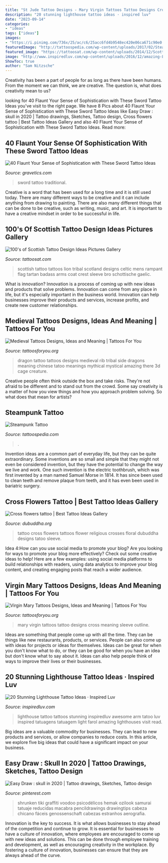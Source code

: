 ```yaml
---
title: "St Jude Tattoo Designs - Mary Virgin Tattoos Tattoo Designs Cross Meaning Sleeve Outline"
description: "20 stunning lighthouse tattoo ideas · inspired luv"
date: "2023-09-14"
categories:
- "ideas"
tags: ["ideas"]
images:
- "https://i.pinimg.com/736x/25/ac/c6/25acc6fd4b9548ec420e06ca671c90e0.jpg"
featuredImage: "http://tattoospedia.com/wp-content/uploads/2017/02/Steampunk-Tattoo-3.jpg"
featured_image: "https://tattoosat.com/wp-content/uploads/2014/12/Scottish-7.jpg"
image: "http://www.inspiredluv.com/wp-content/uploads/2016/12/amazing-Lighthouse-Tattoos-and-Meanings.jpg"
ShowToc: true
author: "Sam Nitzsche"
---
```



Creativity has been a part of people for as long as there have been humans. From the moment we can think, we are creative. The question is, what does creativity mean to us?

	

		
looking for 40 Flaunt Your Sense of Sophistication with These Sword Tattoo Ideas you've visit to the right page. We have 8 Pics about 40 Flaunt Your Sense of Sophistication with These Sword Tattoo Ideas like Easy Draw : skull in 2020 | Tattoo drawings, Sketches, Tattoo design, Cross flowers tattoo | Best Tattoo Ideas Gallery and also 40 Flaunt Your Sense of Sophistication with These Sword Tattoo Ideas. Read more:
		
    
## 40 Flaunt Your Sense Of Sophistication With These Sword Tattoo Ideas

<img loading=lazy src="https://www.gravetics.com/wp-content/uploads/2017/04/swordtattoo-classictattoo-tradition-traditional.jpg" onerror="this.onerror=null;this.src='https://tse3.mm.bing.net/th?id=OIP.606V4pbEnRcFLTghPga0jgHaHa&amp;pid=15.1';" alt="40 Flaunt Your Sense of Sophistication with These Sword Tattoo Ideas">

_Source: gravetics.com_

>sword tattoo traditional. 

	

Creative is a word that has been used for a long time and it is still used today. There are many different ways to be creative and it can include anything from drawing to painting. There are also many different things that can be done to be creative, such as writing, music, and art. It is important to have a creative mindset in order to be successful in life.

    
## 100&#039;s Of Scottish Tattoo Design Ideas Pictures Gallery

<img loading=lazy src="https://tattoosat.com/wp-content/uploads/2014/12/Scottish-7.jpg" onerror="this.onerror=null;this.src='https://tse4.mm.bing.net/th?id=OIP.OyWIe3m_I9v97de6ojHp9gHaLI&amp;pid=15.1';" alt="100&#039;s of Scottish Tattoo Design Ideas Pictures Gallery">

_Source: tattoosat.com_

>scottish tattoo tattoos lion tribal scotland designs celtic mens rampant flag tartan badass arms coat crest sleeve bro schottische gaelic. 

	

What is innovation?
Innovation is a process of coming up with new ideas and products that solve problems. Innovation can come from any place in life, but it's especially important in the business world. Innovation can help businesses improve their products and services, increase profits, and create new customer relationships.

    
## Medieval Tattoos Designs, Ideas And Meaning | Tattoos For You

<img loading=lazy src="http://www.tattoosforyou.org/wp-content/uploads/2016/03/Medieval-Tattoos-for-Women.jpg" onerror="this.onerror=null;this.src='https://tse3.mm.bing.net/th?id=OIP.t-wOacQLrC0g21CERprJvwHaJ4&amp;pid=15.1';" alt="Medieval Tattoos Designs, Ideas and Meaning | Tattoos For You">

_Source: tattoosforyou.org_

>dragon tattoo tattoos designs medieval rib tribal side dragons meaning chinese tatoo meanings mythical mystical amazing there 3d cage creature. 

	

Creative people often think outside the box and take risks. They're not afraid to be different and to stand out from the crowd. Some say creativity is a matter of how you view things and how you approach problem solving. So what does that mean for artists?

    
## Steampunk Tattoo

<img loading=lazy src="http://tattoospedia.com/wp-content/uploads/2017/02/Steampunk-Tattoo-3.jpg" onerror="this.onerror=null;this.src='https://tse1.mm.bing.net/th?id=OIP.0_WWGkoL5oBOrss88NEpJQHaHa&amp;pid=15.1';" alt="Steampunk Tattoo">

_Source: tattoospedia.com_

>. 

	

Invention ideas are a common part of everyday life, but they can be quite extraordinary. Some inventions are so small and simple that they might not even be considered invention, but they have the potential to change the way we live and work. One such invention is the electric toothbrush, which was first invented by a man named Samuel Morse in 1814. It has since been used to clean teeth and remove plaque from teeth, and it has even been used in bariatric surgery.

    
## Cross Flowers Tattoo | Best Tattoo Ideas Gallery

<img loading=lazy src="http://www.dubuddha.org/wp-content/uploads/2016/10/cross-flowers-tattoo-by-umtattoo-728x909.jpg" onerror="this.onerror=null;this.src='https://tse1.mm.bing.net/th?id=OIP.tExDEVFFCPIL18uy-m9RIAHaJP&amp;pid=15.1';" alt="Cross flowers tattoo | Best Tattoo Ideas Gallery">

_Source: dubuddha.org_

>tattoo cross flowers tattoos flower religious crosses floral dubuddha designs tatoo sleeve. 

	

Idea 4:How can you use social media to promote your blog?
Are you looking for ways to promote your blog more effectively? Check out some creative ideas to help! Here are a few examples: using social media platforms to build relationships with readers, using data analytics to improve your blog content, and creating engaging posts that reach a wider audience.

    
## Virgin Mary Tattoos Designs, Ideas And Meaning | Tattoos For You

<img loading=lazy src="https://www.tattoosforyou.org/wp-content/uploads/2013/10/Virgin-Mary-Tattoos-Design.jpg" onerror="this.onerror=null;this.src='https://tse2.mm.bing.net/th?id=OIP.Q7idWoxdlME53jGXbDMVRgHaO0&amp;pid=15.1';" alt="Virgin Mary Tattoos Designs, Ideas and Meaning | Tattoos For You">

_Source: tattoosforyou.org_

>mary virgin tattoos tattoo designs cross meaning sleeve outline. 

	

Ideas are something that people come up with all the time. They can be things like new restaurants, products, or services. People can also come up with ideas for projects or ideas for themselves. Ideas can be great for when you don't know what to do, or they can be good for when you have an idea but don't know what to say about it. Ideas can also help people think of ways to improve their lives or their businesses.

    
## 20 Stunning Lighthouse Tattoo Ideas · Inspired Luv

<img loading=lazy src="http://www.inspiredluv.com/wp-content/uploads/2016/12/amazing-Lighthouse-Tattoos-and-Meanings.jpg" onerror="this.onerror=null;this.src='https://tse2.mm.bing.net/th?id=OIP.LzXeSpD1MUvQvD33WNi1VAHaMN&amp;pid=15.1';" alt="20 Stunning Lighthouse Tattoo Ideas · Inspired Luv">

_Source: inspiredluv.com_

>lighthouse tattoo tattoos stunning inspiredluv awesome arm tatoo luv inspired tatuagens tatuagem light farol amazing lighthouses visit read. 

	

Big ideas are a valuable commodity for businesses. They can lead to new products and services, or allow companies to reduce costs. In this article, we explore five big ideas that could have a significant impact on your business.

    
## Easy Draw : Skull In 2020 | Tattoo Drawings, Sketches, Tattoo Design

<img loading=lazy src="https://i.pinimg.com/736x/25/ac/c6/25acc6fd4b9548ec420e06ca671c90e0.jpg" onerror="this.onerror=null;this.src='https://tse1.mm.bing.net/th?id=OIP.VGzGrnknsaYSPqP-AYEYXAHaK0&amp;pid=15.1';" alt="Easy Draw : skull in 2020 | Tattoo drawings, Sketches, Tattoo design">

_Source: pinterest.com_

>shrunken tiki graffiti voodoo psicodélicos hemak ozilook samurai tatuaje reducidas macabra pencildrawings drawingtips cabeza chicano fáceis genossenschaft cabezas estranhos aerografia. 

	

Innovation is the key to success. It is what allows businesses to stay ahead of the competition and continue to grow. It is essential for businesses to have a culture of innovation, where employees are encouraged to come up with new ideas and solutions. This can be done through employee training and development, as well as encouraging creativity in the workplace. By fostering a culture of innovation, businesses can ensure that they are always ahead of the curve.

